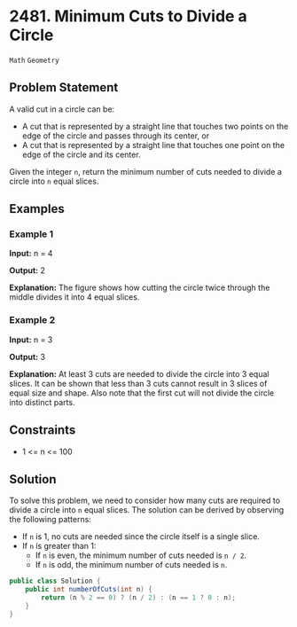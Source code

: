# 2481. Minimum Cuts to Divide a Circle

`Math` `Geometry`

## Problem Statement
A valid cut in a circle can be:

- A cut that is represented by a straight line that touches two points on the edge of the circle and passes through its center, or
- A cut that is represented by a straight line that touches one point on the edge of the circle and its center.

Given the integer `n`, return the minimum number of cuts needed to divide a circle into `n` equal slices.

## Examples

### Example 1
**Input:**  n = 4

**Output:** 2

**Explanation:**
The figure shows how cutting the circle twice through the middle divides it into 4 equal slices.

### Example 2
**Input:**  n = 3

**Output:** 3

**Explanation:**
At least 3 cuts are needed to divide the circle into 3 equal slices. It can be shown that less than 3 cuts cannot result in 3 slices of equal size and shape. Also note that the first cut will not divide the circle into distinct parts.

## Constraints
- 1 <= n <= 100

## Solution

To solve this problem, we need to consider how many cuts are required to divide a circle into `n` equal slices. The solution can be derived by observing the following patterns:

- If `n` is 1, no cuts are needed since the circle itself is a single slice.
- If `n` is greater than 1:
    - If `n` is even, the minimum number of cuts needed is `n / 2`.
    - If `n` is odd, the minimum number of cuts needed is `n`.



```java
public class Solution {
    public int numberOfCuts(int n) {
        return (n % 2 == 0) ? (n / 2) : (n == 1 ? 0 : n);
    }
}





